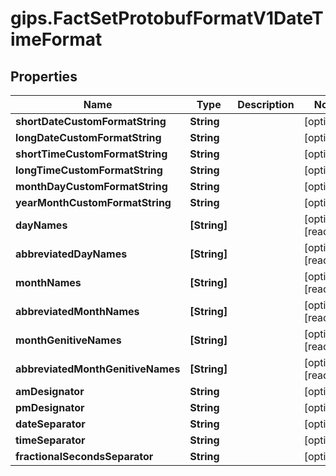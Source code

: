 # gips.FactSetProtobufFormatV1DateTimeFormat

## Properties

Name | Type | Description | Notes
------------ | ------------- | ------------- | -------------
**shortDateCustomFormatString** | **String** |  | [optional] 
**longDateCustomFormatString** | **String** |  | [optional] 
**shortTimeCustomFormatString** | **String** |  | [optional] 
**longTimeCustomFormatString** | **String** |  | [optional] 
**monthDayCustomFormatString** | **String** |  | [optional] 
**yearMonthCustomFormatString** | **String** |  | [optional] 
**dayNames** | **[String]** |  | [optional] [readonly] 
**abbreviatedDayNames** | **[String]** |  | [optional] [readonly] 
**monthNames** | **[String]** |  | [optional] [readonly] 
**abbreviatedMonthNames** | **[String]** |  | [optional] [readonly] 
**monthGenitiveNames** | **[String]** |  | [optional] [readonly] 
**abbreviatedMonthGenitiveNames** | **[String]** |  | [optional] [readonly] 
**amDesignator** | **String** |  | [optional] 
**pmDesignator** | **String** |  | [optional] 
**dateSeparator** | **String** |  | [optional] 
**timeSeparator** | **String** |  | [optional] 
**fractionalSecondsSeparator** | **String** |  | [optional] 


